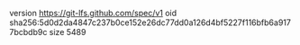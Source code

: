 version https://git-lfs.github.com/spec/v1
oid sha256:5d0d2da4847c237b0ce152e26dc77dd0a126d4bf5227f116bfb6a9177bcbdb9c
size 5489
